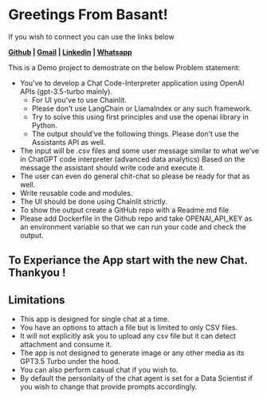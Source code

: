 # Greetings From Basant!
If you wish to connect you can use the links below

**[Github](https://github.com/B-S-B) | [Gmail](mailto:basantsinghbhaskar@gmail.com) | [Linkedin](https://www.linkedin.com/in/basantsinghbhaskar/) | [Whatsapp](https://wa.me/7409974554)**

This is a Demo project to demostrate on the below Problem statement:
- You’ve to develop a Chat Code-Interpreter application using OpenAI APIs (gpt-3.5-turbo mainly). 
    - For UI you’ve to use Chainlit. 
    - Please don’t use LangChain or LlamaIndex or any such framework. 
    - Try to solve this using first principles and use the openai library in Python. 
    - The output should’ve the following things. Please don’t use the Assistants API as well.
- The input will be .csv files and some user message similar to what we’ve in ChatGPT code interpreter (advanced data analytics)
Based on the message the assistant should write code and execute it.
- The user can even do general chit-chat so please be ready for that as well.
- Write reusable code and modules.
- The UI should be done using Chainlit strictly.
- To show the output create a GitHub repo with a Readme.md file
- Please add Dockerfile in the Github repo and take OPENAI_API_KEY as an environment variable so that we can run your code and check the output.

## To Experiance the App start with the new Chat. Thankyou !
## Limitations
- This app is designed for single chat at a time.
- You have an options to attach a file but is limited to only CSV files.
- It will not explicitly ask you to upload any csv file but it can detect attachment and consume it.
- The app is not designed to generate image or any other media as its GPT3.5 Turbo under the hood.
- You can also perform casual chat if you wish to.
- By default the personlaity of the chat agent is set for a Data Scientist if you wish to change that provide prompts accordingly.

